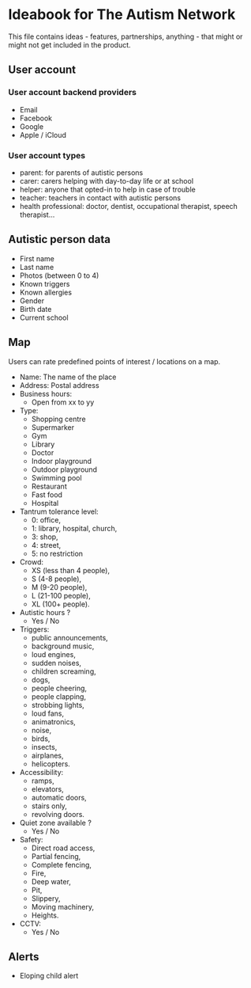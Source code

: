# Ideabook for The Autism Network
This file contains ideas - features, partnerships, anything - that might or might not get included in the product.
## User account
### User account backend providers
- Email
- Facebook
- Google
- Apple / iCloud
### User account types
- parent: for parents of autistic persons
- carer: carers helping with day-to-day life or at school
- helper: anyone that opted-in to help in case of trouble
- teacher: teachers in contact with autistic persons
- health professional: doctor, dentist, occupational therapist, speech therapist...
## Autistic person data
- First name
- Last name
- Photos (between 0 to 4)
- Known triggers
- Known allergies
- Gender
- Birth date
- Current school
## Map
Users can rate predefined points of interest / locations on a map.
- Name: The name of the place
- Address: Postal address
- Business hours:
    - Open from xx to yy
- Type:
    - Shopping centre
    - Supermarker
    - Gym
    - Library
    - Doctor
    - Indoor playground
    - Outdoor playground
    - Swimming pool
    - Restaurant
    - Fast food
    - Hospital
- Tantrum tolerance level:
    - 0: office,
    - 1: library, hospital, church,
    - 3: shop,
    - 4: street,
    - 5: no restriction
- Crowd:
    - XS (less than 4 people),
    - S (4-8 people),
    - M (9-20 people),
    - L (21-100 people),
    - XL (100+ people).
- Autistic hours ?
    - Yes / No
- Triggers:
    - public announcements,
    - background music,
    - loud engines,
    - sudden noises,
    - children screaming,
    - dogs,
    - people cheering,
    - people clapping,
    - strobbing lights,
    - loud fans,
    - animatronics,
    - noise,
    - birds,
    - insects,
    - airplanes,
    - helicopters.
- Accessibility:
    - ramps,
    - elevators,
    - automatic doors,
    - stairs only,
    - revolving doors.
- Quiet zone available ?
    - Yes / No
- Safety:
    - Direct road access,
    - Partial fencing,
    - Complete fencing,
    - Fire,
    - Deep water,
    - Pit,
    - Slippery,
    - Moving machinery,
    - Heights.
- CCTV:
    - Yes / No
## Alerts
- Eloping child alert